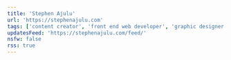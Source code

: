 ```yaml
---
title: 'Stephen Ajulu'
url: 'https://stephenajulu.com'
tags: ['content creator', 'front end web developer', 'graphic designer', 'researcher', 'consultant', 'entreprenuer']
updatesFeed: 'https://stephenajulu.com/feed/'
nsfw: false
rss: true
---
```

